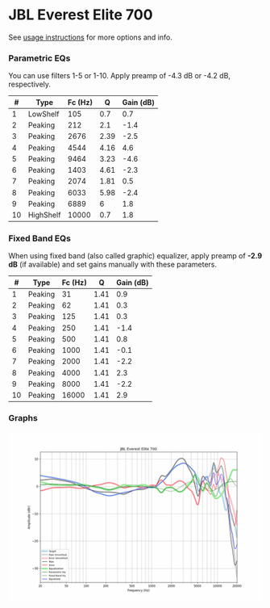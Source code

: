 # JBL Everest Elite 700
See [usage instructions](https://github.com/jaakkopasanen/AutoEq#usage) for more options and info.

### Parametric EQs
You can use filters 1-5 or 1-10. Apply preamp of -4.3 dB or -4.2 dB, respectively.

|   # | Type      |   Fc (Hz) |    Q |   Gain (dB) |
|-----|-----------|-----------|------|-------------|
|   1 | LowShelf  |       105 | 0.7  |         0.7 |
|   2 | Peaking   |       212 | 2.1  |        -1.4 |
|   3 | Peaking   |      2676 | 2.39 |        -2.5 |
|   4 | Peaking   |      4544 | 4.16 |         4.6 |
|   5 | Peaking   |      9464 | 3.23 |        -4.6 |
|   6 | Peaking   |      1403 | 4.61 |        -2.3 |
|   7 | Peaking   |      2074 | 1.81 |         0.5 |
|   8 | Peaking   |      6033 | 5.98 |        -2.4 |
|   9 | Peaking   |      6889 | 6    |         1.8 |
|  10 | HighShelf |     10000 | 0.7  |         1.8 |

### Fixed Band EQs
When using fixed band (also called graphic) equalizer, apply preamp of **-2.9 dB** (if available) and set gains manually with these parameters.

|   # | Type    |   Fc (Hz) |    Q |   Gain (dB) |
|-----|---------|-----------|------|-------------|
|   1 | Peaking |        31 | 1.41 |         0.9 |
|   2 | Peaking |        62 | 1.41 |         0.3 |
|   3 | Peaking |       125 | 1.41 |         0.3 |
|   4 | Peaking |       250 | 1.41 |        -1.4 |
|   5 | Peaking |       500 | 1.41 |         0.8 |
|   6 | Peaking |      1000 | 1.41 |        -0.1 |
|   7 | Peaking |      2000 | 1.41 |        -2.2 |
|   8 | Peaking |      4000 | 1.41 |         2.3 |
|   9 | Peaking |      8000 | 1.41 |        -2.2 |
|  10 | Peaking |     16000 | 1.41 |         2.9 |

### Graphs
![](./JBL%20Everest%20Elite%20700.png)
